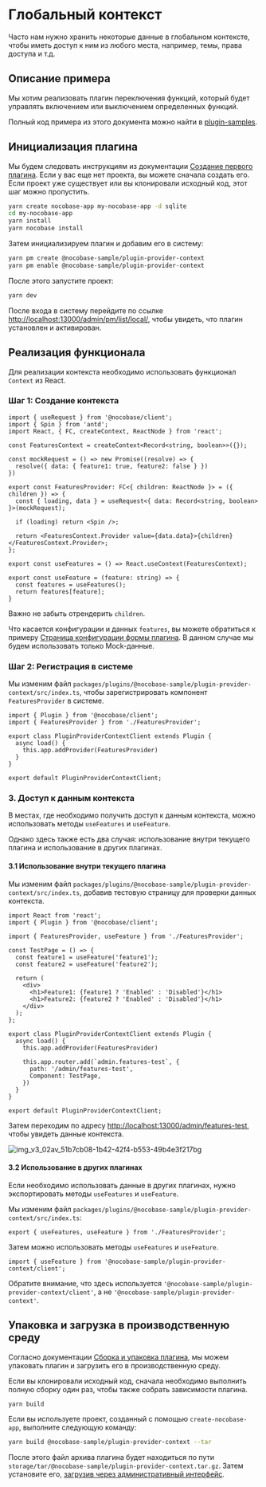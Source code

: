 # Глобальный контекст

Часто нам нужно хранить некоторые данные в глобальном контексте, чтобы иметь доступ к ним из любого места, например, темы, права доступа и т.д.

## Описание примера

Мы хотим реализовать плагин переключения функций, который будет управлять включением или выключением определенных функций.

Полный код примера из этого документа можно найти в [plugin-samples](https://github.com/nocobase/plugin-samples/tree/main/packages/plugins/%40nocobase-sample/plugin-provider-context).

## Инициализация плагина

Мы будем следовать инструкциям из документации [Создание первого плагина](/development/your-fisrt-plugin). Если у вас еще нет проекта, вы можете сначала создать его. Если проект уже существует или вы клонировали исходный код, этот шаг можно пропустить.

```bash
yarn create nocobase-app my-nocobase-app -d sqlite
cd my-nocobase-app
yarn install
yarn nocobase install
```

Затем инициализируем плагин и добавим его в систему:

```bash
yarn pm create @nocobase-sample/plugin-provider-context
yarn pm enable @nocobase-sample/plugin-provider-context
```

После этого запустите проект:

```bash
yarn dev
```

После входа в систему перейдите по ссылке [http://localhost:13000/admin/pm/list/local/](http://localhost:13000/admin/pm/list/local/), чтобы увидеть, что плагин установлен и активирован.

## Реализация функционала

Для реализации контекста необходимо использовать функционал `Context` из React.

### Шаг 1: Создание контекста

```tsx | pure
import { useRequest } from '@nocobase/client';
import { Spin } from 'antd';
import React, { FC, createContext, ReactNode } from 'react';

const FeaturesContext = createContext<Record<string, boolean>>({});

const mockRequest = () => new Promise((resolve) => {
  resolve({ data: { feature1: true, feature2: false } })
})

export const FeaturesProvider: FC<{ children: ReactNode }> = ({ children }) => {
  const { loading, data } = useRequest<{ data: Record<string, boolean> }>(mockRequest);

  if (loading) return <Spin />;

  return <FeaturesContext.Provider value={data.data}>{children}</FeaturesContext.Provider>;
};

export const useFeatures = () => React.useContext(FeaturesContext);

export const useFeature = (feature: string) => {
  const features = useFeatures();
  return features[feature];
}
```

Важно не забыть отрендерить `children`.

Что касается конфигурации и данных `features`, вы можете обратиться к примеру [Страница конфигурации формы плагина](/plugin-samples/plugin-settings/form). В данном случае мы будем использовать только Mock-данные.

### Шаг 2: Регистрация в системе

Мы изменим файл `packages/plugins/@nocobase-sample/plugin-provider-context/src/index.ts`, чтобы зарегистрировать компонент `FeaturesProvider` в системе.

```tsx | pure
import { Plugin } from '@nocobase/client';
import { FeaturesProvider } from './FeaturesProvider';

export class PluginProviderContextClient extends Plugin {
  async load() {
    this.app.addProvider(FeaturesProvider)
  }
}

export default PluginProviderContextClient;
```

### 3. Доступ к данным контекста

В местах, где необходимо получить доступ к данным контекста, можно использовать методы `useFeatures` и `useFeature`.

Однако здесь также есть два случая: использование внутри текущего плагина и использование в других плагинах.

#### 3.1 Использование внутри текущего плагина

Мы изменим файл `packages/plugins/@nocobase-sample/plugin-provider-context/src/index.ts`, добавив тестовую страницу для проверки данных контекста.

```tsx | pure
import React from 'react';
import { Plugin } from '@nocobase/client';

import { FeaturesProvider, useFeature } from './FeaturesProvider';

const TestPage = () => {
  const feature1 = useFeature('feature1');
  const feature2 = useFeature('feature2');

  return (
    <div>
      <h1>Feature1: {feature1 ? 'Enabled' : 'Disabled'}</h1>
      <h1>Feature2: {feature2 ? 'Enabled' : 'Disabled'}</h1>
    </div>
  );
};

export class PluginProviderContextClient extends Plugin {
  async load() {
    this.app.addProvider(FeaturesProvider)

    this.app.router.add(`admin.features-test`, {
      path: '/admin/features-test',
      Component: TestPage,
    })
  }
}

export default PluginProviderContextClient;
```

Затем переходим по адресу [http://localhost:13000/admin/features-test](http://localhost:13000/admin/features-test), чтобы увидеть данные контекста.

![img_v3_02av_51b7cb08-1b42-42f4-b553-49b4e3f217bg](https://static-docs.nocobase.com/img_v3_02av_51b7cb08-1b42-42f4-b553-49b4e3f217bg.jpg)

#### 3.2 Использование в других плагинах

Если необходимо использовать данные в других плагинах, нужно экспортировать методы `useFeatures` и `useFeature`.

Мы изменим файл `packages/plugins/@nocobase-sample/plugin-provider-context/src/index.ts`:

```tsx | pure
export { useFeatures, useFeature } from './FeaturesProvider';
```

Затем можно использовать методы `useFeatures` и `useFeature`.

```tsx | pure
import { useFeature } from '@nocobase-sample/plugin-provider-context/client';
```

Обратите внимание, что здесь используется `'@nocobase-sample/plugin-provider-context/client'`, а не `'@nocobase-sample/plugin-provider-context'`.

## Упаковка и загрузка в производственную среду

Согласно документации [Сборка и упаковка плагина](/development/your-fisrt-plugin#构建并打包插件), мы можем упаковать плагин и загрузить его в производственную среду.

Если вы клонировали исходный код, сначала необходимо выполнить полную сборку один раз, чтобы также собрать зависимости плагина.

```bash
yarn build
```

Если вы используете проект, созданный с помощью `create-nocobase-app`, выполните следующую команду:

```bash
yarn build @nocobase-sample/plugin-provider-context --tar
```

После этого файл архива плагина будет находиться по пути `storage/tar/@nocobase-sample/plugin-provider-context.tar.gz`. Затем установите его, [загрузив через административный интерфейс](/welcome/getting-started/plugin).
